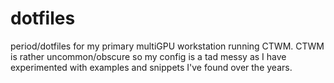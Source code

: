 # dotfiles
period/dotfiles for my primary multiGPU workstation running CTWM.
CTWM is rather uncommon/obscure so my config is a tad messy as I have experimented with examples and snippets I've found over the years.

